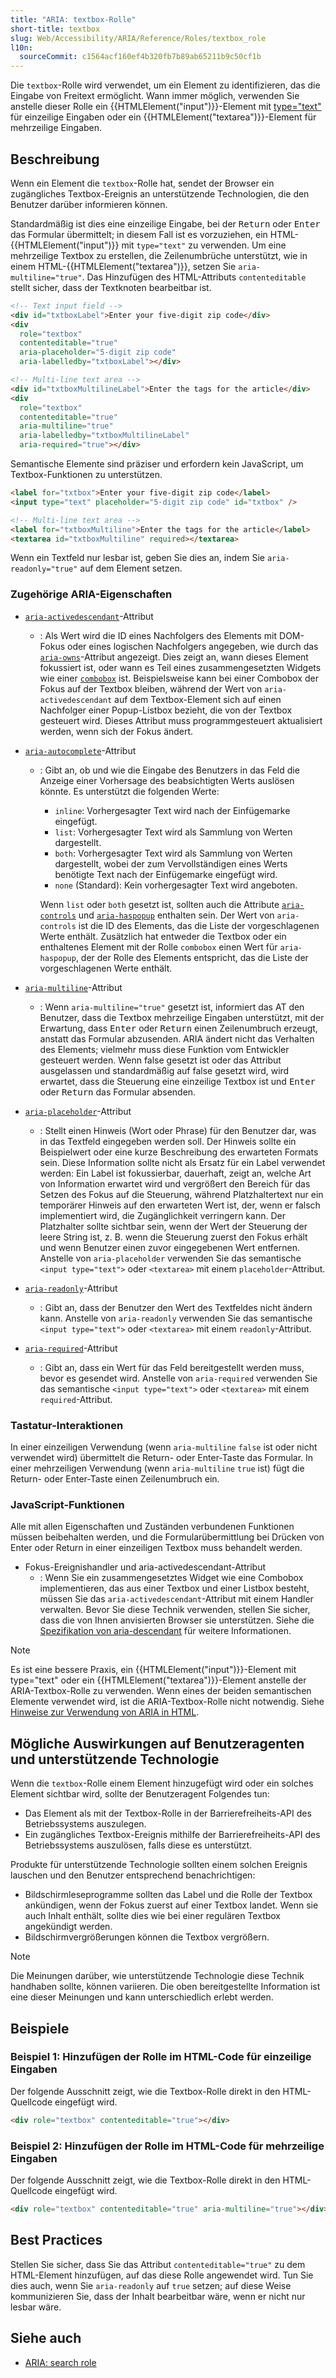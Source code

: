 ```yaml
---
title: "ARIA: textbox-Rolle"
short-title: textbox
slug: Web/Accessibility/ARIA/Reference/Roles/textbox_role
l10n:
  sourceCommit: c1564acf160ef4b320fb7b89ab65211b9c50cf1b
---
```


Die `textbox`-Rolle wird verwendet, um ein Element zu identifizieren, das die Eingabe von Freitext ermöglicht. Wann immer möglich, verwenden Sie anstelle dieser Rolle ein {{HTMLElement("input")}}-Element mit [type="text"](/de/docs/Web/HTML/Reference/Elements/input/text) für einzeilige Eingaben oder ein {{HTMLElement("textarea")}}-Element für mehrzeilige Eingaben.

## Beschreibung

Wenn ein Element die `textbox`-Rolle hat, sendet der Browser ein zugängliches Textbox-Ereignis an unterstützende Technologien, die den Benutzer darüber informieren können.

Standardmäßig ist dies eine einzeilige Eingabe, bei der <kbd>Return</kbd> oder <kbd>Enter</kbd> das Formular übermittelt; in diesem Fall ist es vorzuziehen, ein HTML-{{HTMLElement("input")}} mit `type="text"` zu verwenden. Um eine mehrzeilige Textbox zu erstellen, die Zeilenumbrüche unterstützt, wie in einem HTML-{{HTMLElement("textarea")}}, setzen Sie `aria-multiline="true"`. Das Hinzufügen des HTML-Attributs `contenteditable` stellt sicher, dass der Textknoten bearbeitbar ist.

```html
<!-- Text input field -->
<div id="txtboxLabel">Enter your five-digit zip code</div>
<div
  role="textbox"
  contenteditable="true"
  aria-placeholder="5-digit zip code"
  aria-labelledby="txtboxLabel"></div>

<!-- Multi-line text area -->
<div id="txtboxMultilineLabel">Enter the tags for the article</div>
<div
  role="textbox"
  contenteditable="true"
  aria-multiline="true"
  aria-labelledby="txtboxMultilineLabel"
  aria-required="true"></div>
```

Semantische Elemente sind präziser und erfordern kein JavaScript, um Textbox-Funktionen zu unterstützen.

```html
<label for="txtbox">Enter your five-digit zip code</label>
<input type="text" placeholder="5-digit zip code" id="txtbox" />

<!-- Multi-line text area -->
<label for="txtboxMultiline">Enter the tags for the article</label>
<textarea id="txtboxMultiline" required></textarea>
```

Wenn ein Textfeld nur lesbar ist, geben Sie dies an, indem Sie `aria-readonly="true"` auf dem Element setzen.

### Zugehörige ARIA-Eigenschaften

- [`aria-activedescendant`](/de/docs/Web/Accessibility/ARIA/Reference/Attributes/aria-activedescendant)-Attribut
  - : Als Wert wird die ID eines Nachfolgers des Elements mit DOM-Fokus oder eines logischen Nachfolgers angegeben, wie durch das [`aria-owns`](/de/docs/Web/Accessibility/ARIA/Reference/Attributes/aria-owns)-Attribut angezeigt. Dies zeigt an, wann dieses Element fokussiert ist, oder wann es Teil eines zusammengesetzten Widgets wie einer [`combobox`](/de/docs/Web/Accessibility/ARIA/Reference/Roles/combobox_role) ist. Beispielsweise kann bei einer Combobox der Fokus auf der Textbox bleiben, während der Wert von `aria-activedescendant` auf dem Textbox-Element sich auf einen Nachfolger einer Popup-Listbox bezieht, die von der Textbox gesteuert wird. Dieses Attribut muss programmgesteuert aktualisiert werden, wenn sich der Fokus ändert.
- [`aria-autocomplete`](/de/docs/Web/Accessibility/ARIA/Reference/Attributes/aria-autocomplete)-Attribut

  - : Gibt an, ob und wie die Eingabe des Benutzers in das Feld die Anzeige einer Vorhersage des beabsichtigten Werts auslösen könnte. Es unterstützt die folgenden Werte:

    - `inline`: Vorhergesagter Text wird nach der Einfügemarke eingefügt.
    - `list`: Vorhergesagter Text wird als Sammlung von Werten dargestellt.
    - `both`: Vorhergesagter Text wird als Sammlung von Werten dargestellt, wobei der zum Vervollständigen eines Werts benötigte Text nach der Einfügemarke eingefügt wird.
    - `none` (Standard): Kein vorhergesagter Text wird angeboten.

    Wenn `list` oder `both` gesetzt ist, sollten auch die Attribute [`aria-controls`](/de/docs/Web/Accessibility/ARIA/Reference/Attributes/aria-controls) und [`aria-haspopup`](/de/docs/Web/Accessibility/ARIA/Reference/Attributes/aria-haspopup) enthalten sein. Der Wert von `aria-controls` ist die ID des Elements, das die Liste der vorgeschlagenen Werte enthält. Zusätzlich hat entweder die Textbox oder ein enthaltenes Element mit der Rolle `combobox` einen Wert für `aria-haspopup`, der der Rolle des Elements entspricht, das die Liste der vorgeschlagenen Werte enthält.

- [`aria-multiline`](/de/docs/Web/Accessibility/ARIA/Reference/Attributes/aria-multiline)-Attribut

  - : Wenn `aria-multiline="true"` gesetzt ist, informiert das AT den Benutzer, dass die Textbox mehrzeilige Eingaben unterstützt, mit der Erwartung, dass <kbd>Enter</kbd> oder <kbd>Return</kbd> einen Zeilenumbruch erzeugt, anstatt das Formular abzusenden. ARIA ändert nicht das Verhalten des Elements; vielmehr muss diese Funktion vom Entwickler gesteuert werden. Wenn false gesetzt ist oder das Attribut ausgelassen und standardmäßig auf false gesetzt wird, wird erwartet, dass die Steuerung eine einzeilige Textbox ist und <kbd>Enter</kbd> oder <kbd>Return</kbd> das Formular absenden.

- [`aria-placeholder`](/de/docs/Web/Accessibility/ARIA/Reference/Attributes/aria-placeholder)-Attribut
  - : Stellt einen Hinweis (Wort oder Phrase) für den Benutzer dar, was in das Textfeld eingegeben werden soll. Der Hinweis sollte ein Beispielwert oder eine kurze Beschreibung des erwarteten Formats sein. Diese Information sollte nicht als Ersatz für ein Label verwendet werden: Ein Label ist fokussierbar, dauerhaft, zeigt an, welche Art von Information erwartet wird und vergrößert den Bereich für das Setzen des Fokus auf die Steuerung, während Platzhaltertext nur ein temporärer Hinweis auf den erwarteten Wert ist, der, wenn er falsch implementiert wird, die Zugänglichkeit verringern kann. Der Platzhalter sollte sichtbar sein, wenn der Wert der Steuerung der leere String ist, z. B. wenn die Steuerung zuerst den Fokus erhält und wenn Benutzer einen zuvor eingegebenen Wert entfernen. Anstelle von `aria-placeholder` verwenden Sie das semantische `<input type="text">` oder `<textarea>` mit einem `placeholder`-Attribut.
- [`aria-readonly`](/de/docs/Web/Accessibility/ARIA/Reference/Attributes/aria-readonly)-Attribut
  - : Gibt an, dass der Benutzer den Wert des Textfeldes nicht ändern kann. Anstelle von `aria-readonly` verwenden Sie das semantische `<input type="text">` oder `<textarea>` mit einem `readonly`-Attribut.
- [`aria-required`](/de/docs/Web/Accessibility/ARIA/Reference/Attributes/aria-required)-Attribut
  - : Gibt an, dass ein Wert für das Feld bereitgestellt werden muss, bevor es gesendet wird. Anstelle von `aria-required` verwenden Sie das semantische `<input type="text">` oder `<textarea>` mit einem `required`-Attribut.

### Tastatur-Interaktionen

In einer einzeiligen Verwendung (wenn `aria-multiline` `false` ist oder nicht verwendet wird) übermittelt die Return- oder Enter-Taste das Formular. In einer mehrzeiligen Verwendung (wenn `aria-multiline` `true` ist) fügt die Return- oder Enter-Taste einen Zeilenumbruch ein.

### JavaScript-Funktionen

Alle mit allen Eigenschaften und Zuständen verbundenen Funktionen müssen beibehalten werden, und die Formularübermittlung bei Drücken von Enter oder Return in einer einzeiligen Textbox muss behandelt werden.

- Fokus-Ereignishandler und aria-activedescendant-Attribut
  - : Wenn Sie ein zusammengesetztes Widget wie eine Combobox implementieren, das aus einer Textbox und einer Listbox besteht, müssen Sie das `aria-activedescendant`-Attribut mit einem Handler verwalten. Bevor Sie diese Technik verwenden, stellen Sie sicher, dass die von Ihnen anvisierten Browser sie unterstützen. Siehe die [Spezifikation von aria-descendant](https://w3c.github.io/aria/#aria-activedescendant) für weitere Informationen.

> [!NOTE]
> Es ist eine bessere Praxis, ein {{HTMLElement("input")}}-Element mit type="text" oder ein {{HTMLElement("textarea")}}-Element anstelle der ARIA-Textbox-Rolle zu verwenden. Wenn eines der beiden semantischen Elemente verwendet wird, ist die ARIA-Textbox-Rolle nicht notwendig. Siehe [Hinweise zur Verwendung von ARIA in HTML](https://w3c.github.io/using-aria/).

## Mögliche Auswirkungen auf Benutzeragenten und unterstützende Technologie

Wenn die `textbox`-Rolle einem Element hinzugefügt wird oder ein solches Element sichtbar wird, sollte der Benutzeragent Folgendes tun:

- Das Element als mit der Textbox-Rolle in der Barrierefreiheits-API des Betriebssystems auszulegen.
- Ein zugängliches Textbox-Ereignis mithilfe der Barrierefreiheits-API des Betriebssystems auszulösen, falls diese es unterstützt.

Produkte für unterstützende Technologie sollten einem solchen Ereignis lauschen und den Benutzer entsprechend benachrichtigen:

- Bildschirmleseprogramme sollten das Label und die Rolle der Textbox ankündigen, wenn der Fokus zuerst auf einer Textbox landet. Wenn sie auch Inhalt enthält, sollte dies wie bei einer regulären Textbox angekündigt werden.
- Bildschirmvergrößerungen können die Textbox vergrößern.

> [!NOTE]
> Die Meinungen darüber, wie unterstützende Technologie diese Technik handhaben sollte, können variieren. Die oben bereitgestellte Information ist eine dieser Meinungen und kann unterschiedlich erlebt werden.

## Beispiele

### Beispiel 1: Hinzufügen der Rolle im HTML-Code für einzeilige Eingaben

Der folgende Ausschnitt zeigt, wie die Textbox-Rolle direkt in den HTML-Quellcode eingefügt wird.

```html
<div role="textbox" contenteditable="true"></div>
```

### Beispiel 2: Hinzufügen der Rolle im HTML-Code für mehrzeilige Eingaben

Der folgende Ausschnitt zeigt, wie die Textbox-Rolle direkt in den HTML-Quellcode eingefügt wird.

```html
<div role="textbox" contenteditable="true" aria-multiline="true"></div>
```

## Best Practices

Stellen Sie sicher, dass Sie das Attribut `contenteditable="true"` zu dem HTML-Element hinzufügen, auf das diese Rolle angewendet wird. Tun Sie dies auch, wenn Sie `aria-readonly` auf `true` setzen; auf diese Weise kommunizieren Sie, dass der Inhalt bearbeitbar wäre, wenn er nicht nur lesbar wäre.

## Siehe auch

- [ARIA: search role](/de/docs/Web/Accessibility/ARIA/Reference/Roles/search_role)
